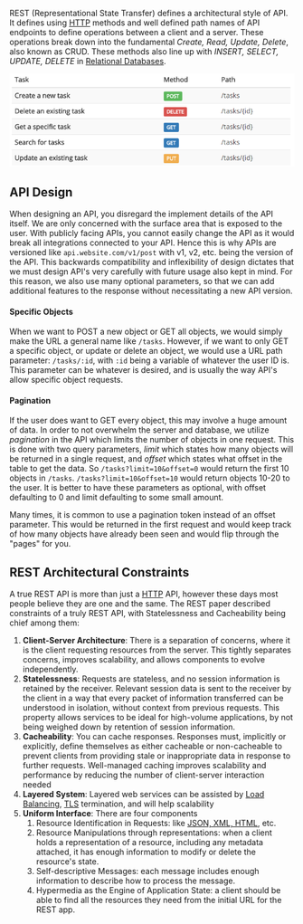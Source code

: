 

REST (Representational State Transfer) defines a architectural style of API. It defines using [HTTP](HTTP.md) methods and well defined path names of API endpoints to define operations between a client and a server. These operations break down into the fundamental *Create, Read, Update, Delete*, also known as CRUD. These methods also line up with *INSERT, SELECT, UPDATE, DELETE* in [Relational Databases](../Databases/Relational%20Databases.md).

![](../Attachments/Pasted%20image%2020220413235626.png)

## API Design

When designing an API, you disregard  the implement details of the API itself. We are only concerned with the surface area that is exposed to the user. With publicly facing APIs, you cannot easily change the API as it would break all integrations connected to your API. Hence this is why APIs are versioned like `api.website.com/v1/post` with v1, v2, etc. being the version of the API. This backwards compatibility and inflexibility of design dictates that we must design API's very carefully with future usage also kept in mind. For this reason, we also use many optional parameters, so that we can add additional features to the response without necessitating a new API version.

#### Specific Objects

When we want to POST a new object or GET all objects, we would simply make the URL a general name like `/tasks`. However, if we want to only GET a specific object, or update or delete an object, we would use a URL path parameter: `/tasks/:id`, with `:id` being a variable of whatever the user ID is. This parameter can be whatever is desired, and is usually the way API's allow specific object requests.

#### Pagination

If the user does want to GET every object, this may involve a huge amount of data. In order to not overwhelm the server and database, we utilize *pagination* in the API which limits the number of objects in one request. This is done with two query parameters, *limit* which states how many objects will be returned in a single request, and *offset* which states what offset in the table to get the data. So `/tasks?limit=10&offset=0` would return the first 10 objects in `/tasks`. `/tasks?limit=10&offset=10` would return objects 10-20 to the user. It is better to have these parameters as optional, with offset defaulting to 0 and limit defaulting to some small amount.

Many times, it is common to use a pagination token instead of an offset parameter. This would be returned in the first request and would keep track of how many objects have already been seen and would flip through the "pages" for you.


## REST Architectural Constraints

A true REST API is more than just a [HTTP](HTTP.md) API, however these days most people believe they are one and the same. The REST paper described constraints of a truly REST API, with Statelessness and Cacheability being chief among them:

1. **Client-Server Architecture**: There is a separation of concerns, where it is the client requesting resources from the server. This tightly separates concerns, improves scalability, and allows components to evolve independently.
2. **Statelessness**: Requests are stateless, and no session information is retained by the receiver. Relevant session data is sent to the receiver by the client in a way that every packet of information transferred can be understood in isolation, without context from previous requests. This property allows services to be ideal for high-volume applications, by not being weighed down by retention of session information.
3. **Cacheability**: You can cache responses. Responses must, implicitly or explicitly, define themselves as either cacheable or non-cacheable to prevent clients from providing stale or inappropriate data in response to further requests. Well-managed caching improves scalability and performance by reducing the number of client-server interaction needed
4. **Layered System**: Layered web services can be assisted by [Load Balancing](../Distributed%20Systems/Load%20Balancer.md), [TLS](Security/TLS.md) termination, and will help scalability
5. **Uniform Interface**: There are four components
	1. Resource Identification in Requests: like [JSON, XML, HTML](Serialization.md), etc.
	2. Resource Manipulations through representations: when a client holds a representation of a resource, including any metadata attached, it has enough information to modify or delete the resource's state.
	3. Self-descriptive Messages: each message includes enough information to describe how to process the message.
	4. Hypermedia as the Engine of Application State: a client should be able to find all the resources they need from the initial URL for the REST app.